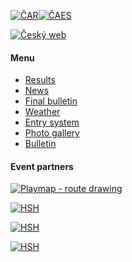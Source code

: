 [![ČAR](/images/car.gif)](http://www.rogaining.cz/)[![ČAES](/images/caes-cerna.gif)](http://www.caes.cz/)

[![Český web](/images/csflag.png)](/cs/)

#### Menu

* [Results](results.html)
* [News](/en/)
* [Final bulletin](/files/Final_Bulletin_CZRC_2025.pdf)
* [Weather](weather.html)
* [Entry system](https://entries.mcr2025.rogaining.cz/en/)
* [Photo gallery](photos.html)<br/>
* [Bulletin](bulletin.html)

#### Event partners

[![Playmap - route drawing](/images/playmap.png)](http://play-map.com/)

[![HSH](/images/hsh.png)](http://www.hsh.cz/)

[![HSH](/images/lupine.png)](http://www.lupine.cz/)

[![HSH](/images/suunto.png)](http://www.suuntocz.cz/)
